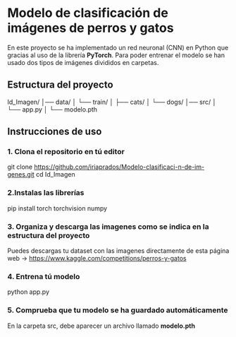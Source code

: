 # Modelo de clasificación de imágenes de perros y gatos 

En este proyecto se ha implementado un red neuronal (CNN) en Python que gracias al uso de la librería **PyTorch**. Para poder entrenar el modelo se han usado dos tipos de imágenes divididos en carpetas.

## Estructura del proyecto 

Id_Imagen/
│── data/
│ └── train/
│ ├── cats/
│ └── dogs/
│── src/
│ └── app.py
│ └── modelo.pth

## Instrucciones de uso 

### 1. Clona el repositorio en tú editor
git clone https://github.com/iriaprados/Modelo-clasificaci-n-de-im-genes.git
cd Id_Imagen

### 2.Instalas las librerías
pip install torch torchvision numpy

### 3. Organiza y descarga las imagenes como se indica en la estructura del proyecto
Puedes descargas tu dataset con las imagenes directamente de esta página web → https://www.kaggle.com/competitions/perros-y-gatos
 
### 4. Entrena tú modelo 
python app.py

### 5. Comprueba que tu modelo se ha guardado automáticamente
En la carpeta src, debe aparecer un archivo llamado **modelo.pth**
